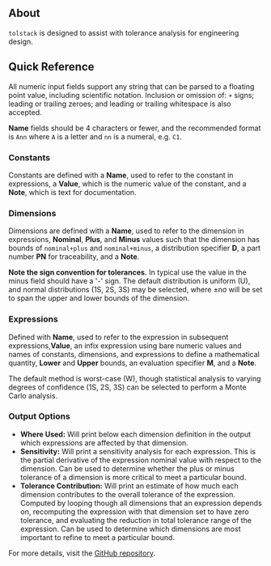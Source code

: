 ## About

`tolstack` is designed to assist with tolerance analysis for engineering design.

## Quick Reference

All numeric input fields support any string that can be parsed to a floating point value, including scientific notation. Inclusion or omission of: `+` signs; leading or trailing zeroes; and leading or trailing whitespace is also accepted.

**Name** fields should be 4 characters or fewer, and the recommended format is `Ann` where `A` is a letter and `nn` is a numeral, e.g. `C1`.

### Constants

Constants are defined with a **Name**, used to refer to the constant in expressions, a **Value**, which is the numeric value of the constant, and a **Note**, which is text for documentation.

### Dimensions

Dimensions are defined with a **Name**, used to refer to the dimension in expressions, **Nominal**, **Plus**, and **Minus** values such that the dimension has bounds of `nominal+plus` and `nominal+minus`, a distribution specifier **D**, a part number **PN** for traceability, and a **Note**.

**Note the sign convention for tolerances.** In typical use the value in the minus field should have a '-' sign. The default distribution is uniform (U), and normal distributions (1S, 2S, 3S) may be selected, where ±nσ will be set to span the upper and lower bounds of the dimension.

### Expressions

Defined with **Name**, used to refer to the expression in subsequent expressions,**Value**, an infix expression using bare numeric values and names of constants, dimensions, and expressions to define a mathematical quantity, **Lower** and **Upper** bounds, an evaluation specifier **M**, and a **Note**.

The default method is worst-case (W), though statistical analysis to varying degrees of confidence (1S, 2S, 3S) can be selected to perform a Monte Carlo analysis.

### Output Options

- **Where Used:** Will print below each dimension definition in the output which expressions are affected by that dimension.
- **Sensitivity:** Will print a sensitivity analysis for each expression. This is the partial derivative of the expression nominal value with respect to the dimension. Can be used to determine whether the plus or minus tolerance of a dimension is more critical to meet a particular bound.
- **Tolerance Contribution:** Will print an estimate of how much each dimension contributes to the overall tolerance of the expression. Computed by looping though all dimensions that an expression depends on, recomputing the expression with that dimension set to have zero tolerance, and evaluating the reduction in total tolerance range of the expression. Can be used to determine which dimensions are most important to refine to meet a particular bound.

For more details, visit the [GitHub repository](https://github.com/lemon1324/tolstack).
